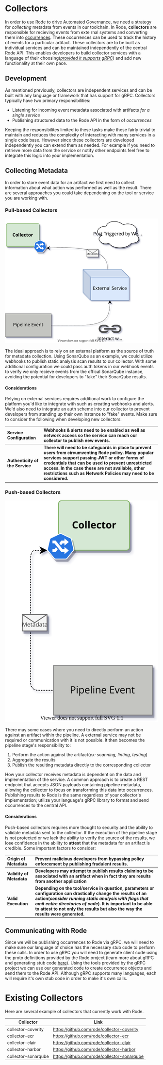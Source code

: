 # Collectors

In order to use Rode to drive Automated Governance, we need a strategy for _collecting_
metadata from events in our toolchain. In Rode, **collectors** are responsible for
recieving events from exte rnal systems and converting them into
[occurrences](https://github.com/grafeas/grafeas/blob/master/docs/grafeas_concepts.md#occurrences).
These occurrences can be used to track the history of events for a particular
artifact. These collectors are to be built as individual services and can be
maintained independently of the central Rode API. This enables developers to build
collector services with a language of their choosing([_provided it supports gRPC_](https://grpc.io/docs/languages/))
and add new functionality at their own pace.

## Development

As mentioned previously, collectors are independent services and can be built with
any language or framework that has support for gRPC. Collectors typically have two
primary responsibilities:

- Listening for incoming event metadata associated with artifacts _for a single service_
- Publishing structured data to the Rode API in the form of _occurrences_

Keeping the responsibilites limited to these tasks make these fairly trivial to
maintain and reduces the complexity of interacting with many services in a single
code base. However since these collectors are developed independently you can extend
them as needed. For example if you need to retrieve more data from the service or
notify other endpoints feel free to integrate this logic into your implementation.

## Collecting Metadata

In order to store event data for an artifact we first need to collect information
about what action was performed as well as the result. There are several approaches
you could take dependening on the tool or service you are working with.

### Pull-based Collectors

![](img/pull-based-collector.svg)

The ideal approach is to rely on an external platform as the source of truth for
metadata collection. Using SonarQube as an example, we could utilize webhooks to
publish static analysis scan results to our collector. With some additional configuration
we could pass auth tokens in our webhook events to verify we only recieve events
from the offical SonarQube instance, avoiding the potential for developers to "fake"
their SonarQube results.

#### Considerations

Relying on external services requires additional work to configure the platform
you'd like to integrate with such as creating webhooks and alerts. We'd also need
to integrate an auth scheme into our collector to prevent developers from
standing up their own instance to "fake" events. Make sure to consider the
following when developing new collectors:

| Service Configuration           | Webhooks & alerts need to be enabled as well as network access so the service can reach our collector to publish new events.                                                                                                                                                                                                        |
| :------------------------------ | :---------------------------------------------------------------------------------------------------------------------------------------------------------------------------------------------------------------------------------------------------------------------------------------------------------------------------------- |
| **Authenticity of the Service** | **There will need to be safeguards in place to prevent users from circumventing Rode policy. Many popular services support passing JWT or other forms of credentials that can be used to prevent unrestricted access. In the case these are not available, other restrictions such as Network Policies may need to be considered.** |

### Push-based Collectors

![](img/push-based-collector.svg)

There may some cases where you need to directly perform an action against an
artifact within the pipeline. A external service may not be required or communication
with it is not possible. It then becomes the pipeline stage's responsibility to:

1. Perform the action against the artifact(_ex: scanning, linting, testing_)
2. Aggregate the results
3. Publish the resulting metadata directly to the corresponding collector

How your collector receives metadata is dependent on the data and implementation
of the service. A common approach is to create a REST endpoint that accepts JSON
payloads containing pipeline metadata, allowing the collector to focus on transforming
this data into occurrences. Publishing results to Rode is the same regardless of
your collector's implementation; utilize your language's gRPC library to format
and send occurrences to the central API.

#### Considerations

Push-based collectors requires more thought to security and the ability to validate
metadata sent to the collector. If the execution of the pipeline stage is not
protected or we lack the ability to verify the source of the results, we lose
confidence in the ability to **attest** that the metadata for an artifact is
credible. Some important factors to consider:

| Origin of Metadata       | Prevent malicious developers from bypassing policy enforcement by publishing fradulent results.                                                                                                                                                                                                                           |
| :----------------------- | :------------------------------------------------------------------------------------------------------------------------------------------------------------------------------------------------------------------------------------------------------------------------------------------------------------------------ |
| **Validity of Metadata** | **Developers may attempt to publish results claiming to be associated with an artifact when in fact they are results from another application**                                                                                                                                                                           |
| **Valid Execution**      | **Depending on the tool/service in question, parameters or configuration can drastically change the results of an action(_consider running static analysis with flags that omit entire directories of code_). It is important to be able to attest to not only the results but also the way the results were generated.** |

## Communicating with Rode

Since we will be publishing occurrences to Rode via gRPC, we will need to make
sure our language of choice has the necessary stub code to perform these calls.
In order to use gRPC you will need to generate client code using the proto
definitions provided by the Rode project (learn more about gRPC and generating
stub code [here](https://grpc.io/docs/)). Using the tools provided by the gRPC
project we can use our generated code to create occurrence objects and send them
to the Rode API. Although gRPC supports many languages, each will require it's
own stub code in order to make it's own calls.

# Existing Collectors

Here are several example of collectors that currently work with Rode.

| Collector           | Link                                        |
| ------------------- | ------------------------------------------- |
| collector-coverity  | https://github.com/rode/collector-coverity  |
| collector-ecr       | https://github.com/rode/collector-ecr       |
| collector-clair     | https://github.com/rode/collector-clair     |
| collector-harbor    | https://github.com/rode/collector-harbor    |
| collector-sonarqube | https://github.com/rode/collector-sonarqube |
